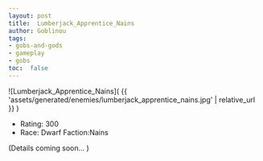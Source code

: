 ```yaml
---
layout: post
title:  Lumberjack_Apprentice_Nains
author: Goblinou
tags:
- gobs-and-gods
- gameplay
- gobs
toc:  false
---
```


![Lumberjack_Apprentice_Nains]( {{ 'assets/generated/enemies/lumberjack_apprentice_nains.jpg' | relative_url }} )
- Rating: 300
- Race: Dwarf  Faction:Nains

(Details coming soon... )